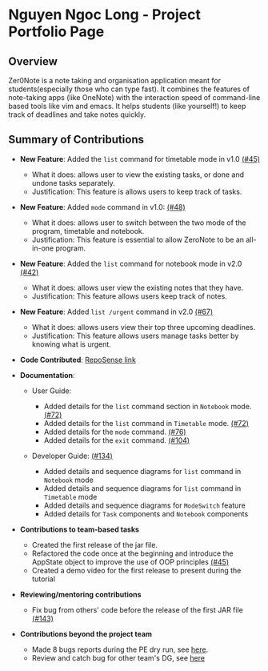 # Nguyen Ngoc Long  - Project Portfolio Page

## Overview

Zer0Note is a note taking and organisation application meant for students(especially those who can type fast). It combines the features of note-taking apps (like OneNote) with the interaction speed of command-line based tools like vim and emacs. It helps students (like yourself!) to keep track of deadlines and take notes quickly.

## Summary of Contributions

- **New Feature**: Added the `list` command for timetable mode in v1.0 [(#45)](https://github.com/AY2021S1-CS2113T-T12-3/tp/pull/45)
    - What it does: allows user to view the existing tasks, or done and undone tasks separately.
    - Justification: This feature is allows users to keep track of tasks. 
- **New Feature**: Added `mode` command in v1.0: [(#48)](https://github.com/AY2021S1-CS2113T-T12-3/tp/pull/48)
    - What it does: allows user to switch between the two mode of the program, timetable and notebook.
    - Justification: This feature is essential to allow ZeroNote to be an all-in-one program.
- **New Feature**: Added the `list` command for notebook mode in v2.0 [(#42)](https://github.com/AY2021S1-CS2113T-T12-3/tp/pull/42)
    - What it does: allows user view the existing notes that they have.
    - Justification: This feature allows users keep track of notes. 
- **New Feature**: Added `list /urgent` command in v2.0 [(#67)](https://github.com/AY2021S1-CS2113T-T12-3/tp/pull/67)
    - What it does: allows users view their top three upcoming deadlines.
    - Justification: This feature allows users manage tasks better by knowing what is urgent.
     
- **Code Contributed**: [RepoSense link](https://nus-cs2113-ay2021s1.github.io/tp-dashboard/#breakdown=true&search=longngng&sort=groupTitle&sortWithin=title&since=2020-09-27&timeframe=commit&mergegroup=&groupSelect=groupByRepos&checkedFileTypes=docs~functional-code~test-code~other)

- **Documentation**:
    - User Guide: 
        - Added details for the `list` command section in `Notebook` mode. [(#72)](https://github.com/AY2021S1-CS2113T-T12-3/tp/pull/72)
        - Added details for the `list` command in `Timetable` mode. [(#72)](https://github.com/AY2021S1-CS2113T-T12-3/tp/pull/72)
        - Added details for the `mode` command. [(#76)](https://github.com/AY2021S1-CS2113T-T12-3/tp/pull/72)
        - Added details for the `exit` command. [(#104)](https://github.com/AY2021S1-CS2113T-T12-3/tp/pull/72)
    
    - Developer Guide: [(#134)](https://github.com/AY2021S1-CS2113T-T12-3/tp/pull/134)
        - Added details and sequence diagrams for `list` command in `Notebook` mode
        - Added details and sequence diagrams for `list` command in `Timetable` mode
        - Added details and sequence diagrams for `ModeSwitch` feature
        - Added details for `Task` components and `Notebook` components

- **Contributions to team-based tasks**

    - Created the first release of the jar file.
    - Refactored the code once at the beginning and introduce the AppState object to improve the use of OOP principles
    [(#45)](https://github.com/AY2021S1-CS2113T-T12-3/tp/pull/45)
    - Created a demo video for the first release to present during the tutorial

- **Reviewing/mentoring contributions**

    - Fix bug from others' code before the release of the first JAR file [(#143)](https://github.com/AY2021S1-CS2113T-T12-3/tp/pull/143)

- **Contributions beyond the project team**
    
    -  Made 8 bugs reports during the PE dry run, see [here](https://github.com/longngng/ped/issues).
    -  Review and catch bug for other team's DG, see [here](https://github.com/nus-cs2113-AY2021S1/tp/pull/29) 

